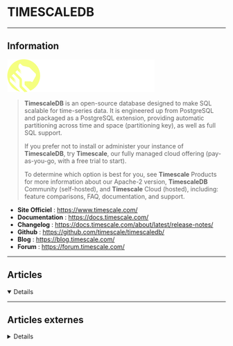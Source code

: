 # TIMESCALEDB
----

## <i class="fa-solid fa-hashtag"></i> Information

![Logo](../../_media/bdd/timescaledb/timescaledb_logo.svg ':size=250 :no-zoom')


> <i class="fa-solid fa-quote-left"></i> **TimescaleDB** is an open-source database designed to make SQL scalable for time-series data. It is engineered up from PostgreSQL and packaged as a PostgreSQL extension, providing automatic partitioning across time and space (partitioning key), as well as full SQL support.
>
> If you prefer not to install or administer your instance of **TimescaleDB**, try **Timescale**, our fully managed cloud offering (pay-as-you-go, with a free trial to start).
>
> To determine which option is best for you, see **Timescale** Products for more information about our Apache-2 version, **TimescaleDB** Community (self-hosted), and **Timescale** Cloud (hosted), including: feature comparisons, FAQ, documentation, and support. <i class="fa-solid fa-quote-left fa-rotate-180"></i>


- <i class="fa-solid fa-globe"></i> **Site Officiel** : https://www.timescale.com/
- <i class="fa-solid fa-book"></i> **Documentation** : https://docs.timescale.com/
- <i class="fa-solid fa-file-circle-question"></i> **Changelog** : https://docs.timescale.com/about/latest/release-notes/
- <i class="fa-brands fa-github"></i> **Github** : https://github.com/timescale/timescaledb/
- <i class="fab fa-blogger-b"></i> **Blog** : https://blog.timescale.com/
- <i class="fas fa-comments"></i> **Forum** : https://forum.timescale.com/


---

## <i class="fa-regular fa-newspaper"></i> Articles

<details open>

</details>

---

## <i class="fa-solid fa-glasses"></i> Articles externes

<details>

- [A Guide to Deploying TimescaleDB with Docker](https://severalnines.com/database-blog/guide-deploying-timescaledb-docker)
- [Advanced Database Monitoring & Management for TimescaleDB](https://severalnines.com/database-blog/advanced-database-monitoring-management-timescaledb)
- [An Introduction to TimescaleDB](https://severalnines.com/database-blog/introduction-timescaledb)
- [An Overview of Streaming Replication for TimescaleDB](https://severalnines.com/database-blog/overview-streaming-replication-timescaledb)
- [Backup Management Tips for TimescaleDB](https://severalnines.com/database-blog/backup-management-tips-timescaledb)
- [Comment installer et utiliser TimescaleDB sur CentOS 7](https://www.digitalocean.com/community/tutorials/how-to-install-and-use-timescaledb-on-centos-7-fr)
- [Comment installer et utiliser TimescaleDB sur Ubuntu 18.04](https://www.digitalocean.com/community/tutorials/how-to-install-and-use-timescaledb-on-ubuntu-18-04-fr)
- [How to Achieve Automatic Failover for TimescaleDB](https://severalnines.com/database-blog/how-achieve-automatic-failover-timescaledb)
- [How to Easily Deploy TimescaleDB](https://severalnines.com/database-blog/how-easily-deploy-timescaledb)
- [How To Install and Use TimescaleDB on CentOS 7](https://www.digitalocean.com/community/tutorials/how-to-install-and-use-timescaledb-on-centos-7)
- [How To Install and Use TimescaleDB on Ubuntu 18.04](https://www.digitalocean.com/community/tutorials/how-to-install-and-use-timescaledb-on-ubuntu-18-04)
- [How To Install and Use TimescaleDB on Ubuntu 20.04](https://www.digitalocean.com/community/tutorials/how-to-install-and-use-timescaledb-on-ubuntu-20-04)
- [Performance Monitoring for TimescaleDB](https://severalnines.com/database-blog/performance-monitoring-timescaledb)
- [Scaling Your Time-Series Database - How to Simply Scale TimescaleDB](https://severalnines.com/database-blog/scaling-your-time-series-database-how-simply-scale-timescaledb)
- [Simplified Time-Series Analytics Using the time_bucket() Function](https://dzone.com/articles/simplified-time-series-analytics-using-the-time-bu)

</details>